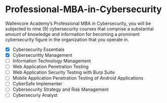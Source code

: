 # Professional-MBA-in-Cybersecurity
 Wallencore Academy’s Professional MBA in Cybersecurity, you will be subjected to nine (9) cybersecurity courses that comprise a substantial amount of knowledge and information for becoming a prominent cybersecurity figure in the organization that you operate in.


- [x] Cybersecurity Essentials
- [x] Cybersecuritty Management
- [ ] Information Technology Management
- [ ] Web Application Penetration Testing
- [ ] Web Application Security Testing with Burp Suite
- [ ] Mobile Application Penetration Testing of Android Applications
- [ ] CyberSafe Implementer
- [ ] Cybersecurity Strategy and Risk Management
- [ ] Cybersecuriy Analyst
